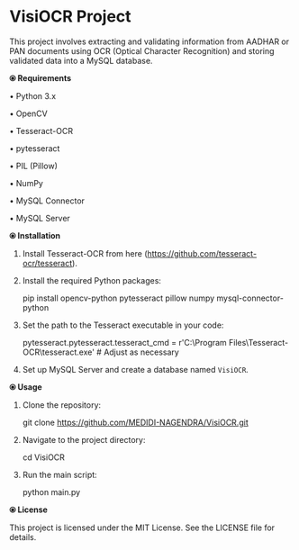 # VisiOCR Project

This project involves extracting and validating information from AADHAR or PAN documents using OCR (Optical Character Recognition) and storing validated data into a MySQL database.

**⦿ Requirements**

• Python 3.x

• OpenCV

• Tesseract-OCR

• pytesseract

• PIL (Pillow)

• NumPy

• MySQL Connector

• MySQL Server


**⦿ Installation**
1. Install Tesseract-OCR from here (https://github.com/tesseract-ocr/tesseract).


2. Install the required Python packages:
   
   pip install opencv-python pytesseract pillow numpy mysql-connector-python


4. Set the path to the Tesseract executable in your code:
   
   pytesseract.pytesseract.tesseract_cmd = r'C:\Program Files\Tesseract-OCR\tesseract.exe'  # Adjust as necessary


6. Set up MySQL Server and create a database named `VisiOCR`.


**⦿ Usage**

1. Clone the repository:
   
   git clone https://github.com/MEDIDI-NAGENDRA/VisiOCR.git


3. Navigate to the project directory:
   
   cd VisiOCR


5. Run the main script:
   
   python main.py

**⦿ License**

This project is licensed under the MIT License. See the LICENSE file for details.
